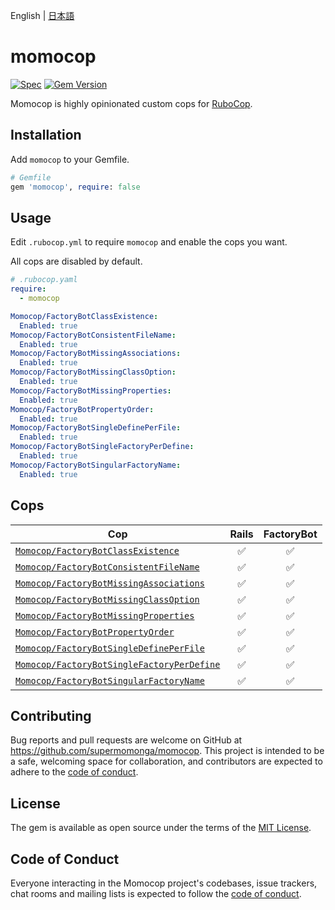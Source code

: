 English | [日本語](./README.ja.md)

# momocop

[![Spec](https://github.com/supermomonga/momocop/actions/workflows/spec.yml/badge.svg)](https://github.com/supermomonga/momocop/actions/workflows/spec.yml) [![Gem Version](https://badge.fury.io/rb/momocop.svg)](https://badge.fury.io/rb/momocop)

Momocop is highly opinionated custom cops for [RuboCop](https://github.com/rubocop/rubocop).

## Installation

Add `momocop` to your Gemfile.

```rb
# Gemfile
gem 'momocop', require: false
```

## Usage

Edit `.rubocop.yml` to require `momocop` and enable the cops you want.

All cops are disabled by default.

```yaml
# .rubocop.yaml
require:
  - momocop

Momocop/FactoryBotClassExistence:
  Enabled: true
Momocop/FactoryBotConsistentFileName:
  Enabled: true
Momocop/FactoryBotMissingAssociations:
  Enabled: true
Momocop/FactoryBotMissingClassOption:
  Enabled: true
Momocop/FactoryBotMissingProperties:
  Enabled: true
Momocop/FactoryBotPropertyOrder:
  Enabled: true
Momocop/FactoryBotSingleDefinePerFile:
  Enabled: true
Momocop/FactoryBotSingleFactoryPerDefine:
  Enabled: true
Momocop/FactoryBotSingularFactoryName:
  Enabled: true
```

## Cops

|Cop|Rails|FactoryBot|
|---|:-:|:-:|
|[`Momocop/FactoryBotClassExistence`](lib/rubocop/cop/momocop/factory_bot_class_existence.rb)|:white_check_mark:|:white_check_mark:|
|[`Momocop/FactoryBotConsistentFileName`](lib/rubocop/cop/momocop/factory_bot_consistent_file_name.rb)|:white_check_mark:|:white_check_mark:|
|[`Momocop/FactoryBotMissingAssociations`](lib/rubocop/cop/momocop/factory_bot_missing_associations.rb)|:white_check_mark:|:white_check_mark:|
|[`Momocop/FactoryBotMissingClassOption`](lib/rubocop/cop/momocop/factory_bot_missing_class_option.rb)|:white_check_mark:|:white_check_mark:|
|[`Momocop/FactoryBotMissingProperties`](lib/rubocop/cop/momocop/factory_bot_missing_properties.rb)|:white_check_mark:|:white_check_mark:|
|[`Momocop/FactoryBotPropertyOrder`](lib/rubocop/cop/momocop/factory_bot_property_order.rb)|:white_check_mark:|:white_check_mark:|
|[`Momocop/FactoryBotSingleDefinePerFile`](lib/rubocop/cop/momocop/factory_bot_single_define_per_file.rb)|:white_check_mark:|:white_check_mark:|
|[`Momocop/FactoryBotSingleFactoryPerDefine`](lib/rubocop/cop/momocop/factory_bot_single_factory_per_define.rb)|:white_check_mark:|:white_check_mark:|
|[`Momocop/FactoryBotSingularFactoryName`](lib/rubocop/cop/momocop/factory_bot_singular_factory_name.rb)|:white_check_mark:|:white_check_mark:|

## Contributing

Bug reports and pull requests are welcome on GitHub at https://github.com/supermomonga/momocop. This project is intended to be a safe, welcoming space for collaboration, and contributors are expected to adhere to the [code of conduct](https://github.com/supermomonga/momocop/blob/main/CODE_OF_CONDUCT.md).

## License

The gem is available as open source under the terms of the [MIT License](https://opensource.org/licenses/MIT).

## Code of Conduct

Everyone interacting in the Momocop project's codebases, issue trackers, chat rooms and mailing lists is expected to follow the [code of conduct](https://github.com/supermomonga/momocop/blob/main/CODE_OF_CONDUCT.md).
